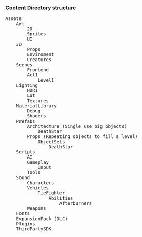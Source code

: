 ### Content Directory structure

<pre>
Assets
    Art
        2D
	    Sprites
	    UI
	3D
	    Props
	    Enviroment
	    Creatures
    Scenes
        Frontend
        Act1
            Level1
    Lighting
        HDRI
        Lut
        Textures
    MaterialLibrary
      	Debug
    	Shaders
    Prefabs
        Architecture (Single use big objects)
            DeathStar
        Props (Repeating objects to fill a level)
            ObjectSets
                DeathStar
    Scripts
        AI
        Gameplay
            Input
        Tools
    Sound
        Characters
        Vehicles
            TieFighter
                Abilities
                    Afterburners
        Weapons
    Fonts
    ExpansionPack (DLC)
    Plugins
    ThirdPartySDK  
</pre>
